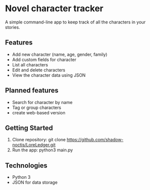 # Novel character tracker

A simple command-line app to keep track of all the characters in your stories.

## Features

- Add new character (name, age, gender, family)
- Add custom fields for character
- List all characters
- Edit and delete characters
- View the character data using JSON

## Planned features

- Search for character by name
- Tag or group characters
- create web-based version

## Getting Started

1. Clone repository:
git clone https://github.com/shadow-noctis/LoreLedger.git
2. Run the app:
python3 main.py


## Technologies

- Python 3
- JSON for data storage